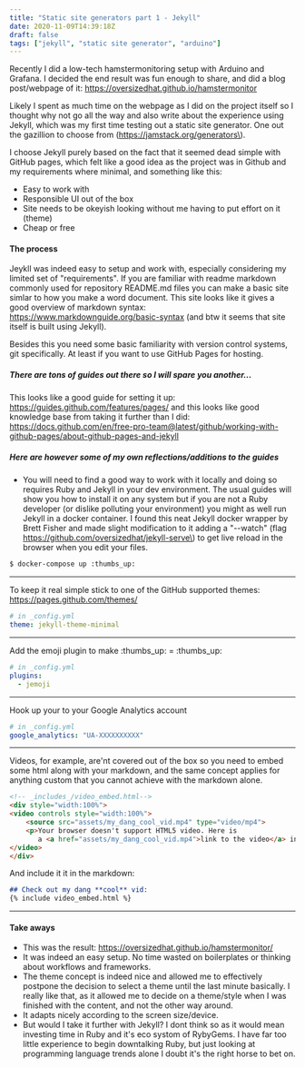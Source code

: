 ```yaml
---
title: "Static site generators part 1 - Jekyll"
date: 2020-11-09T14:39:18Z
draft: false
tags: ["jekyll", "static site generator", "arduino"]
---
```

Recently I did a low-tech hamstermonitoring setup with Arduino and Grafana. I decided the end result was fun enough to share, and did a blog post/webpage of it:
https://oversizedhat.github.io/hamstermonitor

Likely I spent as much time on the webpage as I did on the project itself so I thought why not go all the way and also write about the experience using Jekyll, which was my first time testing out a static site generator. One out the gazillion to choose from (https://jamstack.org/generators\).

I choose Jekyll purely based on the fact that it seemed dead simple with GitHub pages, which felt like a good idea as the project was in Github and my requirements where minimal, and something like this:
- Easy to work with
- Responsible UI out of the box
- Site needs to be okeyish looking without me having to put effort on it (theme)
- Cheap or free

#### The process
Jeykll was indeed easy to setup and work with, especially considering my limited set of "requirements". If you are familiar with readme markdown commonly used for repository README.md files you can make a basic site simlar to how you make a word document. This site looks like it gives a good overview of markdown syntax: https://www.markdownguide.org/basic-syntax (and btw it seems that site itself is built using Jekyll).

Besides this you need some basic familiarity with version control systems, git specifically. At least if you want to use GitHub Pages for hosting.

##### There are tons of guides out there so I will spare you another...

This looks like a good guide for setting it up:
https://guides.github.com/features/pages/
and this looks like good knowledge base from taking it further than I did: https://docs.github.com/en/free-pro-team@latest/github/working-with-github-pages/about-github-pages-and-jekyll

##### Here are however some of my own reflections/additions to the guides
- You will need to find a good way to work with it locally and doing so requires Ruby and Jekyll in your dev environment. The usual guides will show you how to install it on any system but if you are not a Ruby developer (or dislike polluting your environment) you might as well run Jekyll in a docker container. I found this neat Jekyll docker wrapper by Brett Fisher and made slight modification to it adding a "--watch" (flag https://github.com/oversizedhat/jekyll-serve\) to get live reload in the browser when you edit your files.
``` sh
$ docker-compose up :thumbs_up:
```
----
To keep it real simple stick to one of the GitHub supported themes: https://pages.github.com/themes/

``` yml
# in _config.yml
theme: jekyll-theme-minimal
```
----
Add the emoji plugin to make \:thumbs_up\: = :thumbs_up:

``` yml
# in _config.yml
plugins:
  - jemoji
```
----
Hook up your to your Google Analytics account

``` yml
# in _config.yml
google_analytics: "UA-XXXXXXXXXX"
```
----
Videos, for example, are'nt covered out of the box so you need to embed some html along with your markdown, and the same concept applies for anything custom that you cannot achieve with the markdown alone.

``` html
<!-- _includes_/video_embed.html-->
<div style="width:100%">
<video controls style="width:100%">
    <source src="assets/my_dang_cool_vid.mp4" type="video/mp4">
    <p>Your browser doesn't support HTML5 video. Here is
       a <a href="assets/my_dang_cool_vid.mp4">link to the video</a> instead.</p>
</video>
</div>
```
And include it it in the markdown:
``` markdown
## Check out my dang **cool** vid:
{% include video_embed.html %}
```
----
#### Take aways
- This was the result: https://oversizedhat.github.io/hamstermonitor/
- It was indeed an easy setup. No time wasted on boilerplates or thinking about workflows and frameworks.
- The theme concept is indeed nice and allowed me to effectively postpone the decision to select a theme until the last minute basically. I really like that, as it allowed me to decide on a theme/style when I was finished with the content, and not the other way around.
- It adapts nicely according to the screen size/device.
- But would I take it further with Jekyll? I dont think so as it would mean investing time in Ruby and it's eco systom of RybyGems. I have far too little experience to begin downtalking Ruby, but just looking at programming language trends alone I doubt it's the right horse to bet on.
